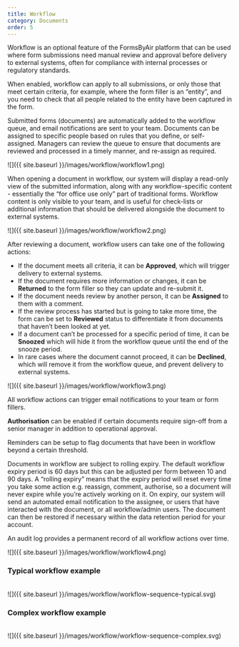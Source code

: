 ```yaml
---
title: Workflow
category: Documents
order: 5
---
```


Workflow is an optional feature of the FormsByAir platform that can be used where form submissions need manual review and approval before delivery to external systems, often for compliance with internal processes or regulatory standards.

When enabled, workflow can apply to all submissions, or only those that meet certain criteria, for example, where the form filler is an “entity”, and you need to check that all people related to the entity have been captured in the form.

Submitted forms (documents) are automatically added to the workflow queue, and email notifications are sent to your team. Documents can be assigned to specific people based on rules that you define, or self-assigned. Managers can review the queue to ensure that documents are reviewed and processed in a timely manner, and re-assign as required.

![]({{ site.baseurl }}/images/workflow/workflow1.png)

When opening a document in workflow, our system will display a read-only view of the submitted information, along with any workflow-specific content - essentially the “for office use only” part of traditional forms. Workflow content is only visible to your team, and is useful for check-lists or additional information that should be delivered alongside the document to external systems.

![]({{ site.baseurl }}/images/workflow/workflow2.png)

After reviewing a document, workflow users can take one of the following actions:
* If the document meets all criteria, it can be **Approved**, which will trigger delivery to external systems.
* If the document requires more information or changes, it can be **Returned** to the form filler so they can update and re-submit it.
* If the document needs review by another person, it can be **Assigned** to them with a comment.
* If the review process has started but is going to take more time, the form can be set to **Reviewed** status to differentiate it from documents that haven’t been looked at yet.
* If a document can’t be processed for a specific period of time, it can be **Snoozed** which will hide it from the workflow queue until the end of the snooze period.
* In rare cases where the document cannot proceed, it can be **Declined**, which will remove it from the workflow queue, and prevent delivery to external systems.

![]({{ site.baseurl }}/images/workflow/workflow3.png)

All workflow actions can trigger email notifications to your team or form fillers.

**Authorisation** can be enabled if certain documents require sign-off from a senior manager in addition to operational approval.

Reminders can be setup to flag documents that have been in workflow beyond a certain threshold. 

Documents in workflow are subject to rolling expiry. The default workflow expiry period is 60 days but this can be adjusted per form between 10 and 90 days. A “rolling expiry” means that the expiry period will reset every time you take some action e.g. reassign, comment, authorise, so a document will never expire while you’re actively working on it. On expiry, our system will send an automated email notification to the assignee, or users that have interacted with the document, or all workflow/admin users. The document can then be restored if necessary within the data retention period for your account.

An audit log provides a permanent record of all workflow actions over time.

![]({{ site.baseurl }}/images/workflow/workflow4.png)

### Typical workflow example
<br>
![]({{ site.baseurl }}/images/workflow/workflow-sequence-typical.svg)

### Complex workflow example
<br>
![]({{ site.baseurl }}/images/workflow/workflow-sequence-complex.svg)